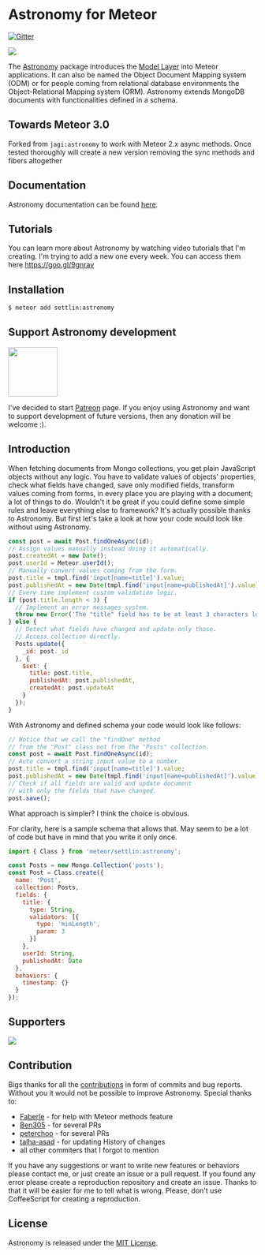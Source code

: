 # Astronomy for Meteor

[![Gitter](https://badges.gitter.im/Join%20Chat.svg)](https://gitter.im/jagi/meteor-astronomy?utm_source=badge&utm_medium=badge&utm_campaign=pr-badge&utm_content=body_badge)

<img src="http://jagi.github.io/meteor-astronomy/images/logo.png" />

The [Astronomy](https://atmospherejs.com/jagi/astronomy) package introduces the [Model Layer](http://en.wikipedia.org/wiki/Model%E2%80%93view%E2%80%93controller) into Meteor applications. It can also be named the Object Document Mapping system (ODM) or for people coming from relational database environments the Object-Relational Mapping system (ORM). Astronomy extends MongoDB documents with functionalities defined in a schema.

## Towards Meteor 3.0

Forked from `jagi:astronomy` to work with Meteor 2.x async methods. Once tested thoroughly will create a new version removing the sync methods and fibers altogether

## Documentation

Astronomy documentation can be found [here](http://jagi.github.io/meteor-astronomy/).

## Tutorials

You can learn more about Astronomy by watching video tutorials that I'm creating. I'm trying to add a new one every week. You can access them here https://goo.gl/9gnrav

## Installation

```sh
$ meteor add settlin:astronomy
```

## Support Astronomy development

[<img src="https://www.patreon.com/images/patreon_navigation_logo_mini_orange.png" width="100" />](https://www.patreon.com/jagi)

I've decided to start [Patreon](https://www.patreon.com/jagi) page. If you enjoy using Astronomy and want to support development of future versions, then any donation will be welcome :).

## Introduction

When fetching documents from Mongo collections, you get plain JavaScript objects without any logic. You have to validate values of objects' properties, check what fields have changed, save only modified fields, transform values coming from forms, in every place you are playing with a document; a lot of things to do. Wouldn't it be great if you could define some simple rules and leave everything else to framework? It's actually possible thanks to Astronomy. But first let's take a look at how your code would look like without using Astronomy.

```js
const post = await Post.findOneAsync(id);
// Assign values manually instead doing it automatically.
post.createdAt = new Date();
post.userId = Meteor.userId();
// Manually convert values coming from the form.
post.title = tmpl.find('input[name=title]').value;
post.publishedAt = new Date(tmpl.find('input[name=publishedAt]').value);
// Every time implement custom validation logic.
if (post.title.length < 3) {
  // Implement an error messages system.
  throw new Error('The "title" field has to be at least 3 characters long');
} else {
  // Detect what fields have changed and update only those.
  // Access collection directly.
  Posts.update({
    _id: post._id
  }, {
    $set: {
      title: post.title,
      publishedAt: post.publishedAt,
      createdAt: post.updateAt
    }
  });
}
```

With Astronomy and defined schema your code would look like follows:
```js
// Notice that we call the "findOne" method
// from the "Post" class not from the "Posts" collection.
const post = await Post.findOneAsync(id);
// Auto convert a string input value to a number.
post.title = tmpl.find('input[name=title]').value;
post.publishedAt = new Date(tmpl.find('input[name=publishedAt]').value);
// Check if all fields are valid and update document
// with only the fields that have changed.
post.save();
```

What approach is simpler? I think the choice is obvious.

For clarity, here is a sample schema that allows that. May seem to be a lot of
code but have in mind that you write it only once.

```js
import { Class } from 'meteor/settlin:astronomy';

const Posts = new Mongo.Collection('posts');
const Post = Class.create({
  name: 'Post',
  collection: Posts,
  fields: {
    title: {
      type: String,
      validators: [{
        type: 'minLength',
        param: 3
      }]
    },
    userId: String,
    publishedAt: Date
  },
  behaviors: {
    timestamp: {}
  }
});
```

## Supporters

[<img src="http://jagi.github.io/meteor-astronomy/images/usefulio.png" />](http://useful.io/)

## Contribution

Bigs thanks for all the [contributions](https://github.com/jagi/meteor-astronomy/graphs/contributors) in form of commits and bug reports. Without you it would not be possible to improve Astronomy. Special thanks to:
- [Faberle](https://github.com/Faberle) - for help with Meteor methods feature
- [Ben305](https://github.com/Ben305) - for several PRs
- [peterchoo](https://github.com/peterchoo) - for several PRs
- [talha-asad](https://github.com/talha-asad) - for updating History of changes
- all other commiters that I forgot to mention

If you have any suggestions or want to write new features or behaviors please contact me, or just create an issue or a pull request. If you found any error please create a reproduction repository and create an issue. Thanks to that it will be easier for me to tell what is wrong. Please, don't use CoffeeScript for creating a reproduction.

## License

Astronomy is released under the [MIT License](http://opensource.org/licenses/MIT).
